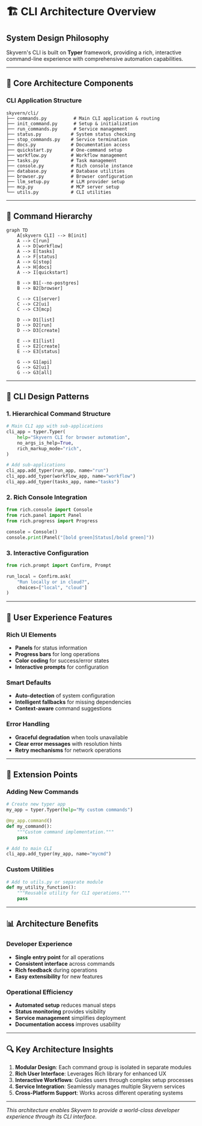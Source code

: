 # 🏗️ CLI Architecture Overview

## System Design Philosophy

Skyvern's CLI is built on **Typer** framework, providing a rich, interactive command-line experience with comprehensive automation capabilities.

---

## 🔧 Core Architecture Components

### CLI Application Structure
```
skyvern/cli/
├── commands.py          # Main CLI application & routing
├── init_command.py      # Setup & initialization
├── run_commands.py      # Service management  
├── status.py           # System status checking
├── stop_commands.py    # Service termination
├── docs.py             # Documentation access
├── quickstart.py       # One-command setup
├── workflow.py         # Workflow management
├── tasks.py            # Task management
├── console.py          # Rich console instance
├── database.py         # Database utilities
├── browser.py          # Browser configuration
├── llm_setup.py        # LLM provider setup
├── mcp.py              # MCP server setup
└── utils.py            # CLI utilities
```

---

## 🎯 Command Hierarchy

```mermaid
graph TD
    A[skyvern CLI] --> B[init]
    A --> C[run]
    A --> D[workflow]
    A --> E[tasks]
    A --> F[status]
    A --> G[stop]
    A --> H[docs]
    A --> I[quickstart]
    
    B --> B1[--no-postgres]
    B --> B2[browser]
    
    C --> C1[server]
    C --> C2[ui]
    C --> C3[mcp]
    
    D --> D1[list]
    D --> D2[run]
    D --> D3[create]
    
    E --> E1[list]
    E --> E2[create]
    E --> E3[status]
    
    G --> G1[api]
    G --> G2[ui]
    G --> G3[all]
```

---

## 🚀 CLI Design Patterns

### 1. **Hierarchical Command Structure**
```python
# Main CLI app with sub-applications
cli_app = typer.Typer(
    help="Skyvern CLI for browser automation",
    no_args_is_help=True,
    rich_markup_mode="rich",
)

# Add sub-applications
cli_app.add_typer(run_app, name="run")
cli_app.add_typer(workflow_app, name="workflow")
cli_app.add_typer(tasks_app, name="tasks")
```

### 2. **Rich Console Integration**
```python
from rich.console import Console
from rich.panel import Panel
from rich.progress import Progress

console = Console()
console.print(Panel("[bold green]Status[/bold green]"))
```

### 3. **Interactive Configuration**
```python
from rich.prompt import Confirm, Prompt

run_local = Confirm.ask(
    "Run locally or in cloud?",
    choices=["local", "cloud"]
)
```

---

## 🎨 User Experience Features

### Rich UI Elements
- **Panels** for status information
- **Progress bars** for long operations
- **Color coding** for success/error states
- **Interactive prompts** for configuration

### Smart Defaults
- **Auto-detection** of system configuration
- **Intelligent fallbacks** for missing dependencies
- **Context-aware** command suggestions

### Error Handling
- **Graceful degradation** when tools unavailable
- **Clear error messages** with resolution hints
- **Retry mechanisms** for network operations

---

## 🔌 Extension Points

### Adding New Commands
```python
# Create new typer app
my_app = typer.Typer(help="My custom commands")

@my_app.command()
def my_command():
    """Custom command implementation."""
    pass

# Add to main CLI
cli_app.add_typer(my_app, name="mycmd")
```

### Custom Utilities
```python
# Add to utils.py or separate module
def my_utility_function():
    """Reusable utility for CLI operations."""
    pass
```

---

## 📊 Architecture Benefits

### Developer Experience
- **Single entry point** for all operations
- **Consistent interface** across commands
- **Rich feedback** during operations
- **Easy extensibility** for new features

### Operational Efficiency
- **Automated setup** reduces manual steps
- **Status monitoring** provides visibility
- **Service management** simplifies deployment
- **Documentation access** improves usability

---

## 🔍 Key Architecture Insights

1. **Modular Design**: Each command group is isolated in separate modules
2. **Rich User Interface**: Leverages Rich library for enhanced UX
3. **Interactive Workflows**: Guides users through complex setup processes
4. **Service Integration**: Seamlessly manages multiple Skyvern services
5. **Cross-Platform Support**: Works across different operating systems

---

*This architecture enables Skyvern to provide a world-class developer experience through its CLI interface.*